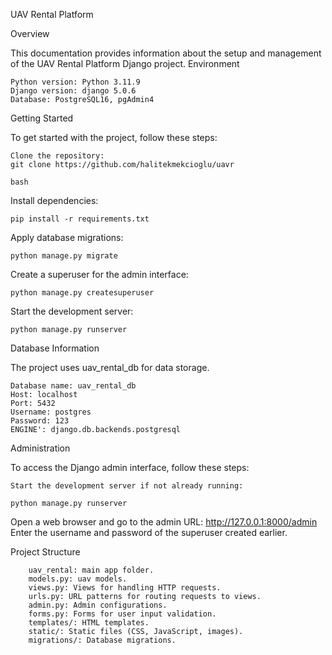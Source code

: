 UAV Rental Platform 

Overview

This documentation provides information about the setup and management of the UAV Rental Platform Django project.
Environment

    Python version: Python 3.11.9
    Django version: django 5.0.6
    Database: PostgreSQL16, pgAdmin4


Getting Started

To get started with the project, follow these steps:

    Clone the repository:
    git clone https://github.com/halitekmekcioglu/uavr

    bash


Install dependencies:

    pip install -r requirements.txt

Apply database migrations:
    
    python manage.py migrate

Create a superuser for the admin interface:

    python manage.py createsuperuser

Start the development server:

    python manage.py runserver

Database Information

The project uses uav_rental_db for data storage.

    Database name: uav_rental_db
    Host: localhost
    Port: 5432
    Username: postgres
    Password: 123
    ENGINE': django.db.backends.postgresql
    

Administration

To access the Django admin interface, follow these steps:

    Start the development server if not already running:

    python manage.py runserver

 Open a web browser and go to the admin URL: http://127.0.0.1:8000/admin
 Enter the username and password of the superuser created earlier.

Project Structure

        uav_rental: main app folder.
        models.py: uav models.
        views.py: Views for handling HTTP requests.
        urls.py: URL patterns for routing requests to views.
        admin.py: Admin configurations.
        forms.py: Forms for user input validation.
        templates/: HTML templates.
        static/: Static files (CSS, JavaScript, images).
        migrations/: Database migrations.
